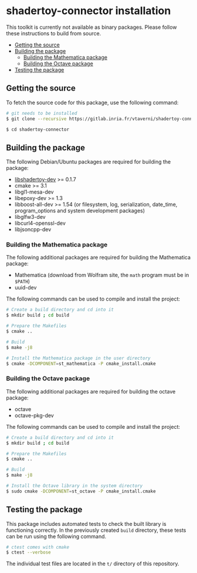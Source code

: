 # shadertoy-connector installation

This toolkit is currently not available as binary packages. Please follow these
instructions to build from source.

<!-- MDTOC maxdepth:6 firsth1:0 numbering:0 flatten:0 bullets:1 updateOnSave:1 -->

- [Getting the source](#Getting-the-source)   
- [Building the package](#Building-the-package)   
   - [Building the Mathematica package](#Building-the-Mathematica-package)   
   - [Building the Octave package](#Building-the-Octave-package)   
- [Testing the package](#Testing-the-package)   

<!-- /MDTOC -->

## Getting the source

To fetch the source code for this package, use the following command:

```bash
# git needs to be installed
$ git clone --recursive https://gitlab.inria.fr/vtaverni/shadertoy-connector.git

$ cd shadertoy-connector
```

## Building the package

The following Debian/Ubuntu packages are required for building the package:

* [libshadertoy-dev](https://gitlab.inria.fr/vtaverni/libshadertoy) >= 0.1.7
* cmake >= 3.1
* libgl1-mesa-dev
* libepoxy-dev >= 1.3
* libboost-all-dev >= 1.54 (or filesystem, log, serialization, date_time, program_options and system development packages)
* libglfw3-dev
* libcurl4-openssl-dev
* libjsoncpp-dev

### Building the Mathematica package

The following additional packages are required for building the Mathematica
package:

* Mathematica (download from Wolfram site, the `math` program must be in `$PATH`)
* uuid-dev

The following commands can be used to compile and install the project:

```bash
# Create a build directory and cd into it
$ mkdir build ; cd build

# Prepare the Makefiles
$ cmake ..

# Build
$ make -j8

# Install the Mathematica package in the user directory
$ cmake -DCOMPONENT=st_mathematica -P cmake_install.cmake
```

### Building the Octave package

The following additional packages are required for building the octave package:

* octave
* octave-pkg-dev

The following commands can be used to compile and install the project:

```bash
# Create a build directory and cd into it
$ mkdir build ; cd build

# Prepare the Makefiles
$ cmake ..

# Build
$ make -j8

# Install the Octave library in the system directory
$ sudo cmake -DCOMPONENT=st_octave -P cmake_install.cmake
```

## Testing the package

This package includes automated tests to check the built library is functioning
correctly. In the previously created `build` directory, these tests can be run
using the following command.

```bash
# ctest comes with cmake
$ ctest --verbose
```

The individual test files are located in the `t/` directory of this repository.
